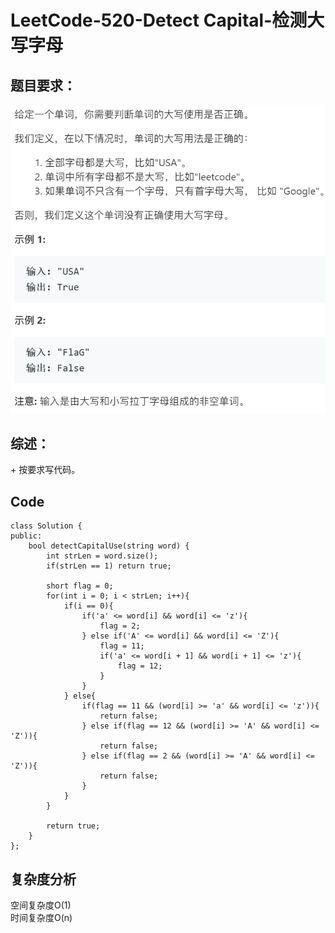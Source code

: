 # LeetCode-520-Detect Capital-检测大写字母

## 题目要求：
![avatar](https://github.com/JakeChanFangZiyuan20/MyLeetCode/blob/master/img/520.png)

## 综述：  
\+ 按要求写代码。

## Code
```
class Solution {
public:
    bool detectCapitalUse(string word) {
        int strLen = word.size();
        if(strLen == 1) return true;

        short flag = 0;
        for(int i = 0; i < strLen; i++){
            if(i == 0){
                if('a' <= word[i] && word[i] <= 'z'){
                    flag = 2;
                } else if('A' <= word[i] && word[i] <= 'Z'){
                    flag = 11;
                    if('a' <= word[i + 1] && word[i + 1] <= 'z'){
                        flag = 12;
                    }
                }
            } else{
                if(flag == 11 && (word[i] >= 'a' && word[i] <= 'z')){
                    return false;
                } else if(flag == 12 && (word[i] >= 'A' && word[i] <= 'Z')){
                    return false;
                } else if(flag == 2 && (word[i] >= 'A' && word[i] <= 'Z')){
                    return false;
                }
            }
        }

        return true;
    }
};
```


## 复杂度分析
空间复杂度O(1)  
时间复杂度O(n)

